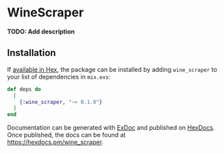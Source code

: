 # WineScraper

**TODO: Add description**

## Installation

If [available in Hex](https://hex.pm/docs/publish), the package can be installed
by adding `wine_scraper` to your list of dependencies in `mix.exs`:

```elixir
def deps do
  [
    {:wine_scraper, "~> 0.1.0"}
  ]
end
```

Documentation can be generated with [ExDoc](https://github.com/elixir-lang/ex_doc)
and published on [HexDocs](https://hexdocs.pm). Once published, the docs can
be found at <https://hexdocs.pm/wine_scraper>.

